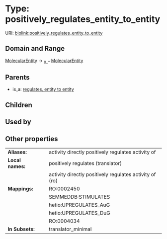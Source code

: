 
# Type: positively_regulates_entity_to_entity




URI: [biolink:positively_regulates_entity_to_entity](https://w3id.org/biolink/vocab/positively_regulates_entity_to_entity)


## Domain and Range

[MolecularEntity](MolecularEntity.md) ->  <sub>0..*</sub> [MolecularEntity](MolecularEntity.md)

## Parents

 *  is_a: [regulates, entity to entity](regulates_entity_to_entity.md)

## Children


## Used by


## Other properties

|  |  |  |
| --- | --- | --- |
| **Aliases:** | | activity directly positively regulates activity of |
| **Local names:** | | positively regulates (translator) |
|  | | activity directly positively regulates activity of (ro) |
| **Mappings:** | | RO:0002450 |
|  | | SEMMEDDB:STIMULATES |
|  | | hetio:UPREGULATES_AuG |
|  | | hetio:UPREGULATES_DuG |
|  | | RO:0004034 |
| **In Subsets:** | | translator_minimal |

